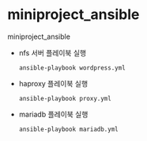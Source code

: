 # miniproject_ansible
miniproject_ansible

* nfs 서버 플레이북 실행

    ```ansible-playbook wordpress.yml```
    

* haproxy 플레이북 실행

    ```ansible-playbook proxy.yml```

* mariadb 플레이북 실행

    ```ansible-playbook mariadb.yml```

